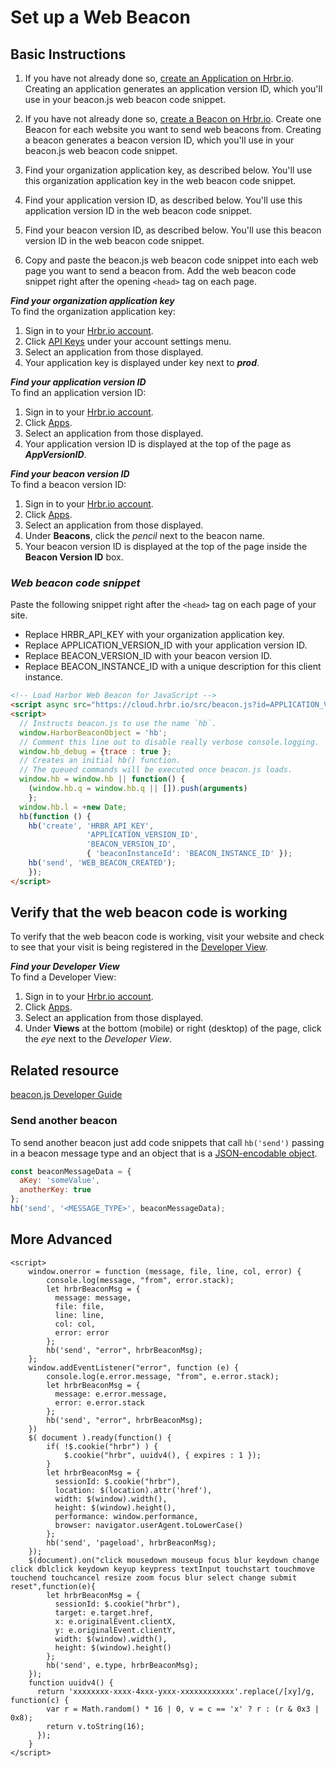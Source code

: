 # Set up a Web Beacon

## Basic Instructions

1. If you have not already done so, [create an Application on Hrbr.io](https://cloud.hrbr.io/#!/apps/edit/new). Creating an application generates an application version ID, which you'll use in your beacon.js web beacon code snippet.

2. If you have not already done so, [create a Beacon on Hrbr.io](https://cloud.hrbr.io/). Create one Beacon for each website you want to send web beacons from. Creating a beacon generates a beacon version ID, which you'll use in your beacon.js web beacon code snippet.

3. Find your organization application key, as described below. You'll use this organization application key in the web beacon code snippet.

4. Find your application version ID, as described below. You'll use this application version ID in the web beacon code snippet.

5. Find your beacon version ID, as described below. You'll use this beacon version ID in the web beacon code snippet.

6. Copy and paste the beacon.js web beacon code snippet into each web page you want to send a beacon from. Add the web beacon code snippet right after the opening `<head>` tag on each page.

***Find your organization application key***    
To find the organization application key:

1. Sign in to your [Hrbr.io account](https://cloud.hrbr.io).
2. Click [API Keys](https://cloud.hrbr.io/#!/account/apikeys) under your account settings menu.
3. Select an application from those displayed.
4. Your application key is displayed under key next to ___prod___.


***Find your application version ID***    
To find an application version ID:

1. Sign in to your [Hrbr.io account](https://cloud.hrbr.io).
2. Click [Apps](https://cloud.hrbr.io/#!/apps/list).
3. Select an application from those displayed.
4. Your application version ID is displayed at the top of the page as ___AppVersionID___.


***Find your beacon version ID***  
To find a beacon version ID:

1. Sign in to your [Hrbr.io account](https://cloud.hrbr.io).
2. Click [Apps](https://cloud.hrbr.io/#!/apps/list).
3. Select an application from those displayed.
4. Under **Beacons**, click the *pencil* next to the beacon name.
5. Your beacon version ID is displayed at the top of the page inside the __Beacon Version ID__ box.


### ***Web beacon code snippet***

Paste the following snippet right after the `<head>` tag on each page of your site.  
- Replace HRBR_API_KEY with your organization application key.  
- Replace APPLICATION_VERSION_ID with your application version ID.  
- Replace BEACON_VERSION_ID with your beacon version ID.  
- Replace BEACON_INSTANCE_ID with a unique description for this client instance. 

```html
<!-- Load Harbor Web Beacon for JavaScript -->
<script async src="https://cloud.hrbr.io/src/beacon.js?id=APPLICATION_VERSION_ID"></script>
<script>
  // Instructs beacon.js to use the name `hb`.
  window.HarborBeaconObject = 'hb';
  // Comment this line out to disable really verbose console.logging.
  window.hb_debug = {trace : true };
  // Creates an initial hb() function.
  // The queued commands will be executed once beacon.js loads.
  window.hb = window.hb || function() {
    (window.hb.q = window.hb.q || []).push(arguments)
    };
  window.hb.l = +new Date;
  hb(function () {
	hb('create', 'HRBR_API_KEY',
	             'APPLICATION_VERSION_ID', 
                 'BEACON_VERSION_ID',
                 { 'beaconInstanceId': 'BEACON_INSTANCE_ID' });
    hb('send', 'WEB_BEACON_CREATED');
    });
</script>
```

## Verify that the web beacon code is working
To verify that the web beacon code is working, visit your website and check to see that your visit is being registered in the [Developer View](https://hrbr.io).

***Find your Developer View***    
To find a Developer View:

1. Sign in to your [Hrbr.io account](https://cloud.hrbr.io).
2. Click [Apps](https://cloud.hrbr.io/#!/apps/list).
3. Select an application from those displayed.
4. Under **Views** at the bottom (mobile) or right (desktop) of the page, click the *eye* next to the *Developer View*.


## Related resource
[beacon.js Developer Guide](https://hrbr.io)


### Send another beacon
To send another beacon just add code snippets that call `hb('send')` passing in a beacon message type and
an object that is a [JSON-encodable object](https://www.json.org/).
```js
const beaconMessageData = {
  aKey: 'someValue',
  anotherKey: true
};
hb('send', '<MESSAGE_TYPE>', beaconMessageData);
```

## More Advanced
```
<script>
    window.onerror = function (message, file, line, col, error) {
        console.log(message, "from", error.stack);
        let hrbrBeaconMsg = {
          message: message,
          file: file,
          line: line,
          col: col,
          error: error
        };
        hb('send', "error", hrbrBeaconMsg);
    };
    window.addEventListener("error", function (e) {
        console.log(e.error.message, "from", e.error.stack);
        let hrbrBeaconMsg = {
          message: e.error.message,
          error: e.error.stack
        };
        hb('send', "error", hrbrBeaconMsg);
    })
    $( document ).ready(function() {
        if( !$.cookie("hrbr") ) {
            $.cookie("hrbr", uuidv4(), { expires : 1 });
        }
        let hrbrBeaconMsg = {
          sessionId: $.cookie("hrbr"),
          location: $(location).attr('href'),
          width: $(window).width(),
          height: $(window).height(),
          performance: window.performance,
          browser: navigator.userAgent.toLowerCase()
        };
        hb('send', 'pageload', hrbrBeaconMsg);
    });
    $(document).on("click mousedown mouseup focus blur keydown change click dblclick keydown keyup keypress textInput touchstart touchmove touchend touchcancel resize zoom focus blur select change submit reset",function(e){
        let hrbrBeaconMsg = {
          sessionId: $.cookie("hrbr"),
          target: e.target.href,
          x: e.originalEvent.clientX,
          y: e.originalEvent.clientY,
          width: $(window).width(),
          height: $(window).height()
        };
        hb('send', e.type, hrbrBeaconMsg);
    });
    function uuidv4() {
      return 'xxxxxxxx-xxxx-4xxx-yxxx-xxxxxxxxxxxx'.replace(/[xy]/g, function(c) {
        var r = Math.random() * 16 | 0, v = c == 'x' ? r : (r & 0x3 | 0x8);
        return v.toString(16);
      });
    }
</script>

```
